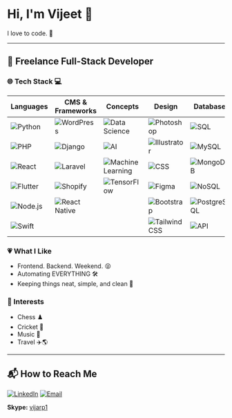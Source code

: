 # Hi, I'm Vijeet 👋

I love to code. 🚀

---

## 💼 Freelance Full-Stack Developer

### 🌐 Tech Stack 💻

| **Languages**                 | **CMS & Frameworks**       | **Concepts**                    | **Design**                          | **Database**                      |
|-------------------------------|----------------------------|---------------------------------|-------------------------------------|-----------------------------------|
| ![Python](https://img.shields.io/badge/-Python-3776AB?logo=python&logoColor=white)       | ![WordPress](https://img.shields.io/badge/-WordPress-21759B?logo=wordpress&logoColor=white) | ![Data Science](https://img.shields.io/badge/-Data%20Science-F7931E?logo=databricks&logoColor=white) | ![Photoshop](https://img.shields.io/badge/-Photoshop-31A8FF?logo=adobe-photoshop&logoColor=white) | ![SQL](https://img.shields.io/badge/-SQL-4479A1?logo=postgresql&logoColor=white) |
| ![PHP](https://img.shields.io/badge/-PHP-777BB4?logo=php&logoColor=white)               | ![Django](https://img.shields.io/badge/-Django-092E20?logo=django&logoColor=white)        | ![AI](https://img.shields.io/badge/-AI-FF6F00?logo=openai&logoColor=white)              | ![Illustrator](https://img.shields.io/badge/-Illustrator-FF9A00?logo=adobe-illustrator&logoColor=white) | ![MySQL](https://img.shields.io/badge/-MySQL-4479A1?logo=mysql&logoColor=white) |
| ![React](https://img.shields.io/badge/-React-61DAFB?logo=react&logoColor=white)          | ![Laravel](https://img.shields.io/badge/-Laravel-FF2D20?logo=laravel&logoColor=white)     | ![Machine Learning](https://img.shields.io/badge/-Machine%20Learning-007396?logo=tensorflow&logoColor=white) | ![CSS](https://img.shields.io/badge/-CSS-1572B6?logo=css3&logoColor=white)           | ![MongoDB](https://img.shields.io/badge/-MongoDB-47A248?logo=mongodb&logoColor=white) |
| ![Flutter](https://img.shields.io/badge/-Flutter-02569B?logo=flutter&logoColor=white)    | ![Shopify](https://img.shields.io/badge/-Shopify-7AB55C?logo=shopify&logoColor=white)     | ![TensorFlow](https://img.shields.io/badge/-TensorFlow-FF6F00?logo=tensorflow&logoColor=white) | ![Figma](https://img.shields.io/badge/-Figma-F24E1E?logo=figma&logoColor=white)         | ![NoSQL](https://img.shields.io/badge/-NoSQL-E10098?logo=couchdb&logoColor=white) |
| ![Node.js](https://img.shields.io/badge/-Node.js-339933?logo=node.js&logoColor=white)    | ![React Native](https://img.shields.io/badge/-React%20Native-61DAFB?logo=react&logoColor=white) |                                        | ![Bootstrap](https://img.shields.io/badge/-Bootstrap-7952B3?logo=bootstrap&logoColor=white) | ![PostgreSQL](https://img.shields.io/badge/-PostgreSQL-4169E1?logo=postgresql&logoColor=white) |
| ![Swift](https://img.shields.io/badge/-Swift-FA7343?logo=swift&logoColor=white)          |                                   |                                         | ![Tailwind CSS](https://img.shields.io/badge/-Tailwind%20CSS-06B6D4?logo=tailwind-css&logoColor=white) | ![API](https://img.shields.io/badge/-API-000000?logo=api&logoColor=white) |

### 💗 What I Like

- Frontend. Backend. Weekend. 😝
- Automating EVERYTHING 🛠️
- Keeping things neat, simple, and clean 🧹

### 🎯 Interests

- Chess ♟️
- Cricket 🏏
- Music 🎵
- Travel ✈️🌎

---

## 📬 How to Reach Me

[![LinkedIn](https://img.shields.io/badge/-LinkedIn-0A66C2?logo=linkedin&logoColor=white)](https://www.linkedin.com/in/vijarp)
[![Email](https://img.shields.io/badge/-Email-EA4335?logo=gmail&logoColor=white)](mailto:vijeetdeliwala@gmail.com)

**Skype:** [vijarp1](skype:vijarp1?chat)


